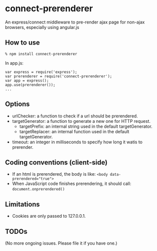 connect-prerenderer
===================

An express/connect middleware to pre-render ajax page for non-ajax browsers, especially using angular.js

How to use
----------

    % npm install connect-prerenderer

In app.js:

    var express = require('express');
    var prerenderer = require('connect-prerenderer');
    var app = express();
    app.use(prerenderer());
    ...

Options
-------

* urlChecker: a function to check if a url should be prerendered.
* targetGenerator: a function to generate a new one for HTTP request.
  * targetPrefix: an internal string used in the default targetGenerator.
  * targetReplacer: an internal function used in the default targetGenerator.
* timeout: an integer in milliseconds to specify how long it watis to prerender.

Coding conventions (client-side)
--------------------------------

* If an html is prerendered, the body is like: `<body data-prerendered="true">`
* When JavaScript code finishes prerendering, it should call: `document.onprerendered()`

Limitations
-----------

* Cookies are only passed to 127.0.0.1.

TODOs
-----

(No more ongoing issues. Please file it if you have one.)
